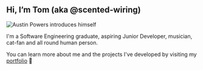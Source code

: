 ## Hi, I’m Tom (aka @scented-wiring)

![Austin Powers introduces himself](https://media.giphy.com/media/w2KHfIlI3V7bi/giphy.gif)

I'm a Software Engineering graduate, aspiring Junior Developer, musician, cat-fan and all round human person.

You can learn more about me and the projects I've developed by visiting my [portfolio](https://tomhammersley-portfolio.herokuapp.com/) :rocket:
